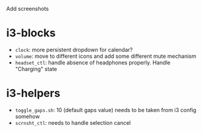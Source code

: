 Add screenshots

# i3-blocks
* `clock`: more persistent dropdown for calendar?
* `volume`: move to different icons and add some different mute mechanism
* `headset_ctl`: handle absence of headphones properly. Handle "Charging" state

# i3-helpers
* `toggle_gaps.sh`: 10 (default gaps value) needs to be taken from i3 config somehow
* `scrnsht_ctl`: needs to handle selection cancel
